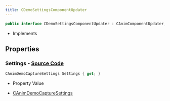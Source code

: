 ```yaml
---
title: CDemoSettingsComponentUpdater
---
```


```csharp
public interface CDemoSettingsComponentUpdater : CAnimComponentUpdater, ISchemaClass<CAnimComponentUpdater>, ISchemaClass<CDemoSettingsComponentUpdater>, ISchemaField, ISchemaClass, INativeHandle
```

- Implements

## Properties

### **Settings** - [Source Code](https://github.com/swiftly-solution/swiftlys2/blob/main/managed/src/SwiftlyS2.Generated/Schemas/Interfaces/CDemoSettingsComponentUpdater.cs#L16)

```csharp
CAnimDemoCaptureSettings Settings { get; }
```

- Property Value

- [CAnimDemoCaptureSettings](/docs/api/shared/schemadefinitions/canimdemocapturesettings)

